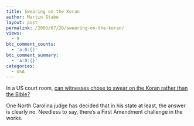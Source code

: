 ```yaml
---
title: Swearing on the Koran
author: Martin Stabe
layout: post
permalink: /2005/07/20/swearing-on-the-koran/
views:
  - 9
btc_comment_counts:
  - 'a:0:{}'
btc_comment_summary:
  - 'a:0:{}'
categories:
  - USA
---
```

In a US court room, [can witnesses chose to swear on the Koran rather than the Bible?][1]

One North Carolina judge has decided that in his state at least, the answer is clearly no. Needless to say, there&rsquo;s a First Amendment challenge in the works.

 [1]: http://www.csmonitor.com/2005/0720/p02s02-usju.html